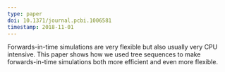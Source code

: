 ```yaml
---
type: paper
doi: 10.1371/journal.pcbi.1006581
timestamp: 2018-11-01
---
```

Forwards-in-time simulations are very flexible but also usually very CPU
intensive. This paper shows how we used tree sequences to make
forwards-in-time simulations both more efficient and even more flexible.
